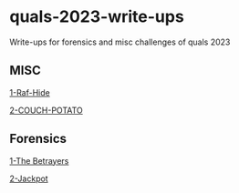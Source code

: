 # quals-2023-write-ups
Write-ups for forensics and misc challenges of quals 2023

## MISC

[1-Raf-Hide](./Raf-Hide/readme.md)

[2-COUCH-POTATO](./CouchPotato/README.md)

## Forensics

[1-The Betrayers](./The-Betrayers/README.md)

[2-Jackpot](./The_Setup/README.md)
